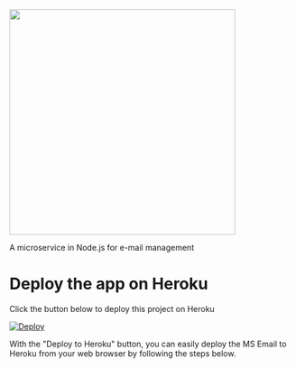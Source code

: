 <img src="https://raw.githubusercontent.com/thiagodnf/ms-email/master/assets/images/logo-name.png?token=AAA32X5IX7WURJ23QYUV6OS6D3VN4" width="400px"/>

A microservice in Node.js for e-mail management

# Deploy the app on Heroku

Click the button below to deploy this project on Heroku

[![Deploy](https://www.herokucdn.com/deploy/button.svg)](https://heroku.com/deploy)

With the "Deploy to Heroku" button, you can easily deploy the MS Email to Heroku from your web browser by following the steps below.

